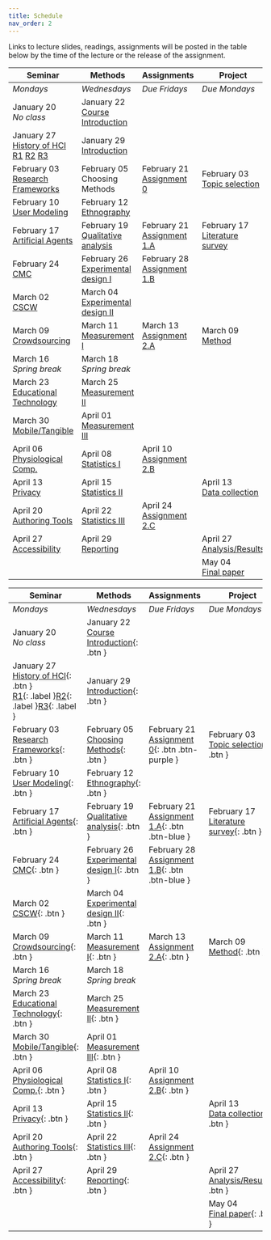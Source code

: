 ```yaml
---
title: Schedule
nav_order: 2
---
```


Links to lecture slides, readings, assignments will be posted in the table below by the time of the lecture or the release of the assignment.

<table>
  <thead>
    <tr>
      <th><strong>Seminar</strong></th>
      <th><strong>Methods</strong></th>
      <th><strong>Assignments</strong></th>
      <th><strong>Project</strong></th>
    </tr>
  </thead>
  <tbody>
    <tr>
      <td><em>Mondays</em></td>
      <td><em>Wednesdays</em></td>
      <td><em>Due Fridays</em></td>
      <td><em>Due Mondays</em></td>
    </tr>
    <tr>
      <td>January 20<br /><em>No class</em></td>
      <td>January 22<br /><span class="fs-3"><a href="">Course Introduction</a></span></td>
      <td></td>
      <td></td>
    </tr>
    <tr>
      <td>January 27<br />
        <span class="fs-3"><a class="btn" href="">History of HCI</a></span><br />
        <a class="label" href="">R1</a>
        <a class="label" href="">R2</a>
        <a class="label" href="">R3</a>
      </td>
      <td>January 29<br />
        <span class="fs-3">
          <a class="btn" href="">Introduction</a>
        </span>
      </td>
      <td></td>
      <td></td>
    </tr>
    <tr>
      <td>February 03<br />
        <span class="fs-3">
          <a href="">Research Frameworks</a>
        </span>
      </td>
      <td>February 05<br />
        <span class="fs-3"><a class="btn" ref="">Choosing Methods</a></span>
      </td>
      <td>February 21<br />
        <span class="fs-3"><a class="btn btn-purple" href="https://canvas.wisc.edu/courses/192620/assignments/747906">Assignment 0</a></span>
      </td>
      <td>February 03<br />
        <span class="fs-3"><a class="btn" href="">Topic selection</a></span>
      </td>
    </tr>
    <tr>
      <td>February 10<br />
        <span class="fs-3"><a class="btn" href="">User Modeling</a></span>
      </td>
      <td>February 12<br />
        <span class="fs-3"><a class="btn" href="">Ethnography</a></span>
      </td>
      <td></td>
      <td></td>
    </tr>
    <tr>
      <td>February 17<br />
        <span class="fs-3"><a class="btn" href="">Artificial Agents</a></span>
      </td>
      <td>February 19<br />
        <span class="fs-3"><a class="btn" href="">Qualitative analysis</a></span>
      </td>
      <td>February 21<br />
        <span class="fs-3"><a class="btn btn-blue" href="https://canvas.wisc.edu/courses/192620/assignments/747907">Assignment 1.A</a></span>
      </td>
      <td>February 17<br />
        <span class="fs-3"><a class="btn" href="">Literature survey</a></span>
      </td>
    </tr>
    <tr>
      <td>February 24<br />
        <span class="fs-3"><a class="btn" href="">CMC</a></span>
      </td>
      <td>February 26<br />
        <span class="fs-3"><a class="btn" href="">Experimental design I</a></span>
      </td>
      <td>February 28<br />
        <span class="fs-3"><a class="btn btn-blue" href="https://canvas.wisc.edu/courses/192620/assignments/747947">Assignment 1.B</a></span>
      </td>
      <td></td>
    </tr>
    <tr>
      <td>March 02<br />
        <span class="fs-3"><a class="btn" href="">CSCW</a></span>
      </td>
      <td>March 04<br />
        <span class="fs-3"><a class="btn" href="">Experimental design II</a></span>
      </td>
      <td></td>
      <td></td>
    </tr>
    <tr>
      <td>March 09<br />
        <span class="fs-3"><a class="btn" href="">Crowdsourcing</a></span>
      </td>
      <td>March 11<br />
        <span class="fs-3"><a class="btn" href="">Measurement I</a></span>
      </td>
      <td>March 13<br />
        <span class="fs-3"><a class="btn" href="">Assignment 2.A</a></span>
      </td>
      <td>March 09<br />
        <span class="fs-3"><a class="btn" href="">Method</a></span>
      </td>
    </tr>
    <tr>
      <td>March 16<br /><em>Spring break</em></td>
      <td>March 18<br /><em>Spring break</em></td>
      <td></td>
      <td></td>
    </tr>
    <tr>
      <td>March 23<br />
        <span class="fs-3"><a class="btn" href="">Educational Technology</a></span>
      </td>
      <td>March 25<br />
        <span class="fs-3"><a class="btn" href="">Measurement II</a></span>
      </td>
      <td></td>
      <td></td>
    </tr>
    <tr>
      <td>March 30<br />
        <span class="fs-3"><a class="btn" href="">Mobile/Tangible</a></span>
      </td>
      <td>April 01<br />
        <span class="fs-3"><a class="btn" href="">Measurement III</a></span>
      </td>
      <td></td>
      <td></td>
    </tr>
    <tr>
      <td>April 06<br />
        <span class="fs-3"><a class="btn" href="">Physiological Comp.</a></span>
      </td>
      <td>April 08<br />
        <span class="fs-3"><a class="btn" href="">Statistics I</a></span>
      </td>
      <td>April 10<br />
        <span class="fs-3"><a class="btn" href="">Assignment 2.B</a></span>
      </td>
      <td></td>
    </tr>
    <tr>
      <td>April 13<br />
        <span class="fs-3"><a class="btn" href="">Privacy</a></span>
      </td>
      <td>April 15<br />
        <span class="fs-3"><a class="btn" href="">Statistics II</a></span>
      </td>
      <td></td>
      <td>April 13<br />
        <span class="fs-3"><a class="btn" href="">Data collection</a></span>
      </td>
    </tr>
    <tr>
      <td>April 20<br />
        <span class="fs-3"><a class="btn" href="">Authoring Tools</a></span>
      </td>
      <td>April 22<br />
        <span class="fs-3"><a class="btn" href="">Statistics III</a></span>
      </td>
      <td>April 24<br />
        <span class="fs-3"><a class="btn" href="">Assignment 2.C</a></span>
      </td>
      <td></td>
    </tr>
    <tr>
      <td>April 27<br />
        <span class="fs-3"><a class="btn" href="">Accessibility</a></span>
      </td>
      <td>April 29<br />
        <span class="fs-3"><a class="btn" href="">Reporting</a></span>
      </td>
      <td></td>
      <td>April 27<br />
        <span class="fs-3"><a class="btn" href="">Analysis/Results</a></span>
      </td>
    </tr>
    <tr>
      <td></td>
      <td></td>
      <td></td>
      <td>May 04<br />
        <span class="fs-3"><a class="btn" href="">Final paper</a></span>
      </td>
    </tr>
  </tbody>
</table>


| **Seminar** | **Methods** | **Assignments** | **Project** |
| ------------------------------------------------------------ | ------------------------------------------------ | --------------------------------------- | --------------------------------------------- |
| *Mondays* | *Wednesdays* | *Due Fridays* | *Due Mondays* |
| January 20<br />*No class* | January 22<br /><span class="fs-3">[Course Introduction](){: .btn }</span> | | |
| January 27<br /><span class="fs-3">[History of HCI](){: .btn }</span><br />[R1](){: .label }[R2](){: .label }[R3](){: .label } | January 29<br /><span class="fs-3">[Introduction](){: .btn }</span>        |                                         |                                               |
| February 03<br /><span class="fs-3">[Research Frameworks](){: .btn }</span>                  | February 05<br /><span class="fs-3">[Choosing Methods](){: .btn }</span>   | February 21<br /><span class="fs-3">[Assignment 0](https://canvas.wisc.edu/courses/192620/assignments/747906){: .btn .btn-purple }</span> | February 03<br /><span class="fs-3">[Topic selection](){: .btn }</span> |
| February 10<br /><span class="fs-3">[User Modeling](){: .btn }</span>                  | February 12<br /><span class="fs-3">[Ethnography](){: .btn }</span>        |                                         |                                               |
| February 17<br /><span class="fs-3">[Artificial Agents](){: .btn }</span>                    | February 19<br /><span class="fs-3">[Qualitative analysis](){: .btn }</span>     | February 21<br /><span class="fs-3">[Assignment 1.A](https://canvas.wisc.edu/courses/192620/assignments/747907){: .btn .btn-blue }</span> | February 17<br /><span class="fs-3">[Literature survey](){: .btn }</span>     |
| February 24<br /><span class="fs-3">[CMC](){: .btn }</span>                                  | February 26<br /><span class="fs-3">[Experimental design I](){: .btn }</span>    | February 28<br /><span class="fs-3">[Assignment 1.B](https://canvas.wisc.edu/courses/192620/assignments/747947){: .btn .btn-blue }</span> |                                               |
| March 02<br /><span class="fs-3">[CSCW](){: .btn }</span>                                    | March 04<br /><span class="fs-3">[Experimental design II](){: .btn }</span>      |                                         |                                               |
| March 09<br /><span class="fs-3">[Crowdsourcing](){: .btn }</span>                           | March 11<br /><span class="fs-3">[Measurement I](){: .btn }</span>               | March 13<br /><span class="fs-3">[Assignment 2.A](){: .btn }</span>     | March 09<br /><span class="fs-3">[Method](){: .btn }</span>                   |
| March 16<br />*Spring break*                                      | March 18<br />*Spring break*                           |                                         |                                               |
| March 23<br /><span class="fs-3">[Educational Technology](){: .btn }</span>                  | March 25<br /><span class="fs-3">[Measurement II](){: .btn }</span>              |                                         |                                               |
| March 30<br /><span class="fs-3">[Mobile/Tangible](){: .btn }</span>                         | April 01<br /><span class="fs-3">[Measurement III](){: .btn }</span>             |                                         |                                               |
| April 06<br /><span class="fs-3">[Physiological Comp.](){: .btn }</span>                 | April 08<br /><span class="fs-3">[Statistics I](){: .btn }</span>                | April 10<br /><span class="fs-3">[Assignment 2.B](){: .btn }</span>     |                                               |
| April 13<br /><span class="fs-3">[Privacy](){: .btn }</span>                                 | April 15<br /><span class="fs-3">[Statistics II](){: .btn }</span>               |                                         | April 13<br /><span class="fs-3">[Data collection](){: .btn }</span>          |
| April 20<br /><span class="fs-3">[Authoring Tools](){: .btn }</span>                | April 22<br /><span class="fs-3">[Statistics III](){: .btn }</span>              | April 24<br /><span class="fs-3">[Assignment 2.C](){: .btn }</span>     |                                               |
| April 27<br /><span class="fs-3">[Accessibility](){: .btn }</span>            | April 29<br /><span class="fs-3">[Reporting](){: .btn }</span>                   |                                         | April 27<br /><span class="fs-3">[Analysis/Results](){: .btn }</span>       |
|                                                              |                                                  |                                         | May 04<br /><span class="fs-3">[Final paper](){: .btn }</span>                |
